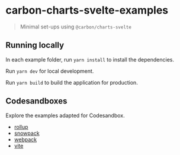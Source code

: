 # carbon-charts-svelte-examples

> Minimal set-ups using `@carbon/charts-svelte`

## Running locally

In each example folder, run `yarn install` to install the dependencies.

Run `yarn dev` for local development.

Run `yarn build` to build the application for production.

## Codesandboxes

Explore the examples adapted for Codesandbox.

- [rollup](https://codesandbox.io/s/carbon-chart-svelte-rollup-5utx0)
- [snowpack](https://codesandbox.io/s/carbon-charts-svelte-snowpack-3g1sb)
- [webpack](https://codesandbox.io/s/carbon-charts-svelte-webpack-d79mr)
- [vite](https://codesandbox.io/s/carbon-chart-svelte-vite-rddvr)
